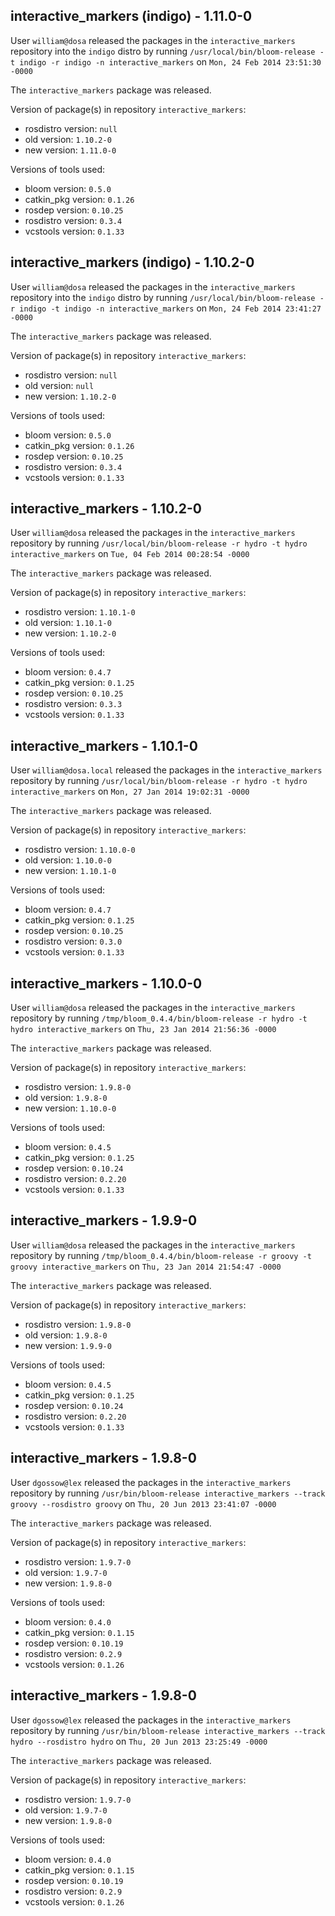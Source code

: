 ## interactive_markers (indigo) - 1.11.0-0

User `william@dosa` released the packages in the `interactive_markers` repository into the `indigo` distro by running `/usr/local/bin/bloom-release -t indigo -r indigo -n interactive_markers` on `Mon, 24 Feb 2014 23:51:30 -0000`

The `interactive_markers` package was released.

Version of package(s) in repository `interactive_markers`:
- rosdistro version: `null`
- old version: `1.10.2-0`
- new version: `1.11.0-0`

Versions of tools used:
- bloom version: `0.5.0`
- catkin_pkg version: `0.1.26`
- rosdep version: `0.10.25`
- rosdistro version: `0.3.4`
- vcstools version: `0.1.33`


## interactive_markers (indigo) - 1.10.2-0

User `william@dosa` released the packages in the `interactive_markers` repository into the `indigo` distro by running `/usr/local/bin/bloom-release -r indigo -t indigo -n interactive_markers` on `Mon, 24 Feb 2014 23:41:27 -0000`

The `interactive_markers` package was released.

Version of package(s) in repository `interactive_markers`:
- rosdistro version: `null`
- old version: `null`
- new version: `1.10.2-0`

Versions of tools used:
- bloom version: `0.5.0`
- catkin_pkg version: `0.1.26`
- rosdep version: `0.10.25`
- rosdistro version: `0.3.4`
- vcstools version: `0.1.33`


## interactive_markers - 1.10.2-0

User `william@dosa` released the packages in the `interactive_markers` repository by running `/usr/local/bin/bloom-release -r hydro -t hydro interactive_markers` on `Tue, 04 Feb 2014 00:28:54 -0000`

The `interactive_markers` package was released.

Version of package(s) in repository `interactive_markers`:
- rosdistro version: `1.10.1-0`
- old version: `1.10.1-0`
- new version: `1.10.2-0`

Versions of tools used:
- bloom version: `0.4.7`
- catkin_pkg version: `0.1.25`
- rosdep version: `0.10.25`
- rosdistro version: `0.3.3`
- vcstools version: `0.1.33`


## interactive_markers - 1.10.1-0

User `william@dosa.local` released the packages in the `interactive_markers` repository by running `/usr/local/bin/bloom-release -r hydro -t hydro interactive_markers` on `Mon, 27 Jan 2014 19:02:31 -0000`

The `interactive_markers` package was released.

Version of package(s) in repository `interactive_markers`:
- rosdistro version: `1.10.0-0`
- old version: `1.10.0-0`
- new version: `1.10.1-0`

Versions of tools used:
- bloom version: `0.4.7`
- catkin_pkg version: `0.1.25`
- rosdep version: `0.10.25`
- rosdistro version: `0.3.0`
- vcstools version: `0.1.33`


## interactive_markers - 1.10.0-0

User `william@dosa` released the packages in the `interactive_markers` repository by running `/tmp/bloom_0.4.4/bin/bloom-release -r hydro -t hydro interactive_markers` on `Thu, 23 Jan 2014 21:56:36 -0000`

The `interactive_markers` package was released.

Version of package(s) in repository `interactive_markers`:
- rosdistro version: `1.9.8-0`
- old version: `1.9.8-0`
- new version: `1.10.0-0`

Versions of tools used:
- bloom version: `0.4.5`
- catkin_pkg version: `0.1.25`
- rosdep version: `0.10.24`
- rosdistro version: `0.2.20`
- vcstools version: `0.1.33`


## interactive_markers - 1.9.9-0

User `william@dosa` released the packages in the `interactive_markers` repository by running `/tmp/bloom_0.4.4/bin/bloom-release -r groovy -t groovy interactive_markers` on `Thu, 23 Jan 2014 21:54:47 -0000`

The `interactive_markers` package was released.

Version of package(s) in repository `interactive_markers`:
- rosdistro version: `1.9.8-0`
- old version: `1.9.8-0`
- new version: `1.9.9-0`

Versions of tools used:
- bloom version: `0.4.5`
- catkin_pkg version: `0.1.25`
- rosdep version: `0.10.24`
- rosdistro version: `0.2.20`
- vcstools version: `0.1.33`


## interactive_markers - 1.9.8-0

User `dgossow@lex` released the packages in the `interactive_markers` repository by running `/usr/bin/bloom-release interactive_markers --track groovy --rosdistro groovy` on `Thu, 20 Jun 2013 23:41:07 -0000`

The `interactive_markers` package was released.

Version of package(s) in repository `interactive_markers`:
- rosdistro version: `1.9.7-0`
- old version: `1.9.7-0`
- new version: `1.9.8-0`

Versions of tools used:
- bloom version: `0.4.0`
- catkin_pkg version: `0.1.15`
- rosdep version: `0.10.19`
- rosdistro version: `0.2.9`
- vcstools version: `0.1.26`


## interactive_markers - 1.9.8-0

User `dgossow@lex` released the packages in the `interactive_markers` repository by running `/usr/bin/bloom-release interactive_markers --track hydro --rosdistro hydro` on `Thu, 20 Jun 2013 23:25:49 -0000`

The `interactive_markers` package was released.

Version of package(s) in repository `interactive_markers`:
- rosdistro version: `1.9.7-0`
- old version: `1.9.7-0`
- new version: `1.9.8-0`

Versions of tools used:
- bloom version: `0.4.0`
- catkin_pkg version: `0.1.15`
- rosdep version: `0.10.19`
- rosdistro version: `0.2.9`
- vcstools version: `0.1.26`


